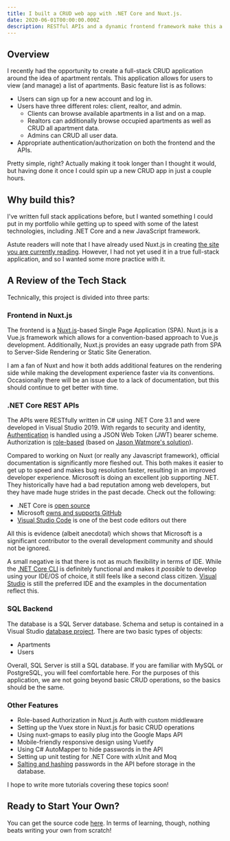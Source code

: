 ```yaml
---
title: I built a CRUD web app with .NET Core and Nuxt.js.
date: 2020-06-01T00:00:00.000Z
description: RESTful APIs and a dynamic frontend framework make this a solid choice.
---
```


## Overview

I recently had the opportunity to create a full-stack CRUD application around the idea of apartment rentals. This application allows for users to view (and manage) a list of apartments. Basic feature list is as follows:

- Users can sign up for a new account and log in.
- Users have three different roles: client, realtor, and admin.
  - Clients can browse available apartments in a list and on a map.
  - Realtors can additionally browse occupied apartments as well as CRUD all apartment data.
  - Admins can CRUD all user data.
- Appropriate authentication/authorization on both the frontend and the APIs.

Pretty simple, right? Actually making it took longer than I thought it would, but having done it once I could spin up a new CRUD app in just a couple hours.

## Why build this?

I've written full stack applications before, but I wanted something I could put in my portfolio while getting up to speed with some of the latest technologies, including .NET Core and a new JavaScript framework.

Astute readers will note that I have already used Nuxt.js in creating [the site you are currently reading](/writing/making-a-next-level-website-with-nuxtjs-vue-markdown-and-netlify-part-1). However, I had not yet used it in a true full-stack application, and so I wanted some more practice with it.

## A Review of the Tech Stack

Technically, this project is divided into three parts:

### Frontend in Nuxt.js

The frontend is a [Nuxt.js](https://nuxtjs.org/)-based Single Page Application (SPA). Nuxt.js is a Vue.js framework which allows for a convention-based approach to Vue.js development. Additionally, Nuxt.js provides an easy upgrade path from SPA to Server-Side Rendering or Static Site Generation.

I am a fan of Nuxt and how it both adds additional features on the rendering side while making the development experience faster via its conventions. Occasionally there will be an issue due to a lack of documentation, but this should continue to get better with time.

### .NET Core REST APIs

The APIs were RESTfully written in C# using .NET Core 3.1 and were developed in Visual Studio 2019. With regards to security and identity, [Authentication](https://docs.microsoft.com/en-us/aspnet/core/security/authentication/?view=aspnetcore-3.1) is handled using a JSON Web Token (JWT) bearer scheme. Authorization is [role-based](https://docs.microsoft.com/en-us/aspnet/core/security/authorization/roles?view=aspnetcore-3.1) (based on [Jason Watmore's solution](https://jasonwatmore.com/post/2019/10/16/aspnet-core-3-role-based-authorization-tutorial-with-example-api)).

Compared to working on Nuxt (or really any Javascript framework), official documentation is significantly more fleshed out. This both makes it easier to get up to speed and makes bug resolution faster, resulting in an improved developer experience. Microsoft is doing an excellent job supporting .NET. They historically have had a bad reputation among web developers, but they have made huge strides in the past decade. Check out the following:

- .NET Core is [open source](https://github.com/dotnet/core)
- Microsoft [owns and supports GitHub](https://blogs.microsoft.com/blog/2018/10/26/microsoft-completes-github-acquisition/)
- [Visual Studio Code](https://code.visualstudio.com/) is one of the best code editors out there

All this is evidence (albeit anecdotal) which shows that Microsoft is a significant contributor to the overall development community and should not be ignored.

A small negative is that there is not as much flexibility in terms of IDE. While the [.NET Core CLI](https://docs.microsoft.com/en-us/dotnet/core/tools/) is definitely functional and makes it _possible_ to develop using your IDE/OS of choice, it still feels like a second class citizen. [Visual Studio](https://visualstudio.microsoft.com/) is still the preferred IDE and the examples in the documentation reflect this.

### SQL Backend

The database is a SQL Server database. Schema and setup is contained in a Visual Studio [database project](https://docs.microsoft.com/en-us/aspnet/core/tutorials/first-web-api?view=aspnetcore-3.1&tabs=visual-studio). There are two basic types of objects:

- Apartments
- Users

Overall, SQL Server is still a SQL database. If you are familiar with MySQL or PostgreSQL, you will feel comfortable here. For the purposes of this application, we are not going beyond basic CRUD operations, so the basics should be the same.

### Other Features

- Role-based Authorization in Nuxt.js Auth with custom middleware
- Setting up the Vuex store in Nuxt.js for basic CRUD operations
- Using nuxt-gmaps to easily plug into the Google Maps API
- Mobile-friendly responsive design using Vuetify
- Using C# AutoMapper to hide passwords in the API
- Setting up unit testing for .NET Core with xUnit and Moq
- [Salting and hashing](https://docs.microsoft.com/en-us/aspnet/core/security/data-protection/consumer-apis/password-hashing?view=aspnetcore-3.1) passwords in the API before storage in the database.

I hope to write more tutorials covering these topics soon!

## Ready to Start Your Own?

You can get the source code [here](https://github.com/henryjin3/ApartmentRentalApp). In terms of learning, though, nothing beats writing your own from scratch!

